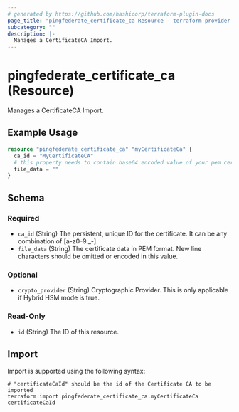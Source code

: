 ```yaml
---
# generated by https://github.com/hashicorp/terraform-plugin-docs
page_title: "pingfederate_certificate_ca Resource - terraform-provider-pingfederate"
subcategory: ""
description: |-
  Manages a CertificateCA Import.
---
```


# pingfederate_certificate_ca (Resource)

Manages a CertificateCA Import.

## Example Usage

```terraform
resource "pingfederate_certificate_ca" "myCertificateCa" {
  ca_id = "MyCertificateCA"
  # this property needs to contain base64 encoded value of your pem certificate.
  file_data = ""
}
```

<!-- schema generated by tfplugindocs -->
## Schema

### Required

- `ca_id` (String) The persistent, unique ID for the certificate. It can be any combination of [a-z0-9._-].
- `file_data` (String) The certificate data in PEM format. New line characters should be omitted or encoded in this value.

### Optional

- `crypto_provider` (String) Cryptographic Provider. This is only applicable if Hybrid HSM mode is true.

### Read-Only

- `id` (String) The ID of this resource.

## Import

Import is supported using the following syntax:

```shell
# "certificateCaId" should be the id of the Certificate CA to be imported
terraform import pingfederate_certificate_ca.myCertificateCa certificateCaId
```
